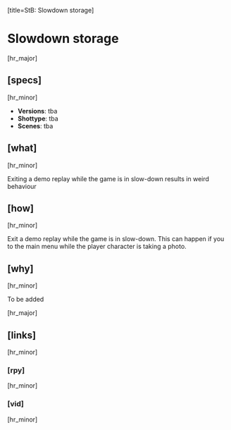 [title=StB: Slowdown storage]
# Slowdown storage
[hr_major]

## [specs]
[hr_minor]

* **Versions**:  tba
* **Shottype**: tba
* **Scenes**: tba

## [what]
[hr_minor]

Exiting a demo replay while the game is in slow-down results in weird behaviour

## [how]
[hr_minor]

Exit a demo replay while the game is in slow-down. This can happen if you to the main menu while the player character is taking a photo. 

## [why]
[hr_minor]

To be added

[hr_major]
## [links]
[hr_minor]
### [rpy]
[hr_minor]
### [vid]
[hr_minor]

